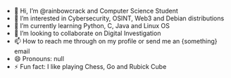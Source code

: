 - 👋 Hi, I’m @rainbowcrack and Computer Science Student
- 👀 I’m interested in Cybersecurity, OSINT, Web3 and Debian distributions
- 🌱 I’m currently learning Python, C, Java and Linux OS
- 💞️ I’m looking to collaborate on Digital Investigation
- 📫 How to reach me through on my profile or send me an {something} email
- 😄 Pronouns: null
- ⚡ Fun fact: I like playing Chess, Go and Rubick Cube

<!---
rainbowcrack/rainbowcrack is a ✨ special ✨ repository because its `README.md` (this file) appears on your GitHub profile.
You can click the Preview link to take a look at your changes.
--->

